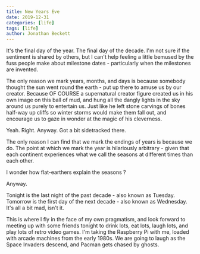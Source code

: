 ```yaml
---
title: New Years Eve
date: 2019-12-31
categories: [life]
tags: [life]
author: Jonathan Beckett
---
```


It's the final day of the year. The final day of the decade. I'm not sure if the sentiment is shared by others, but I can't help feeling a little bemused by the fuss people make about milestone dates - particularly when the milestones are invented.

The only reason we mark years, months, and days is because somebody thought the sun went round the earth - put up there to amuse us by our creator. Because OF COURSE a supernatural creator figure created us in his own image on this ball of mud, and hung all the dangly lights in the sky around us purely to entertain us. Just like he left stone carvings of bones half-way up cliffs so winter storms would make them fall out, and encourage us to gaze in wonder at the magic of his cleverness.

Yeah. Right. Anyway. Got a bit sidetracked there.

The only reason I can find that we mark the endings of years is because we do. The point at which we mark the year is hilariously arbitrary - given that each continent experiences what we call the seasons at different times than each other.

I wonder how flat-earthers explain the seasons ?

Anyway.

Tonight is the last night of the past decade - also known as Tuesday. Tomorrow is the first day of the next decade - also known as Wednesday. It's all a bit mad, isn't it.

This is where I fly in the face of my own pragmatism, and look forward to meeting up with some friends tonight to drink lots, eat lots, laugh lots, and play lots of retro video games. I'm taking the Raspberry Pi with me, loaded with arcade machines from the early 1980s. We are going to laugh as the Space Invaders descend, and Pacman gets chased by ghosts.